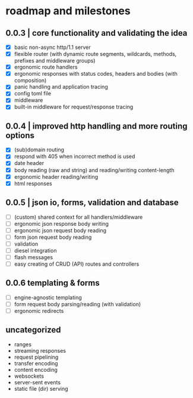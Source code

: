 # roadmap and milestones

## 0.0.3 | core functionality and validating the idea

- [x] basic non-async http/1.1 server
- [x] flexible router (with dynamic route segments, wildcards, methods, prefixes and middleware groups)
- [x] ergonomic route handlers
- [x] ergonomic responses with status codes, headers and bodies (with composition)
- [x] panic handling and application tracing
- [x] config toml file
- [x] middleware
- [x] built-in middleware for request/response tracing

## 0.0.4 | improved http handling and more routing options

- [x] (sub)domain routing
- [x] respond with 405 when incorrect method is used
- [x] date header
- [x] body reading (raw and string) and reading/writing content-length
- [x] ergonomic header reading/writing
- [x] html responses

## 0.0.5 | json io, forms, validation and database

- [ ] (custom) shared context for all handlers/middleware
- [ ] ergonomic json response body writing
- [ ] ergonomic json request body reading
- [ ] form json request body reading
- [ ] validation
- [ ] diesel integration
- [ ] flash messages
- [ ] easy creating of CRUD (API) routes and controllers

## 0.0.6 templating & forms

- [ ] engine-agnostic templating
- [ ] form request body parsing/reading (with validation)
- [ ] ergonomic redirects

## uncategorized

- ranges
- streaming responses
- request pipelining
- transfer encoding
- content encoding
- websockets
- server-sent events
- static file (dir) serving